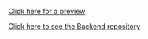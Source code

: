 [Click here for a preview](https://awesome-yalow-92bc7b.netlify.app/)

[Click here to see the Backend repository](https://github.com/juliantran003/tripadvisor-backend)
